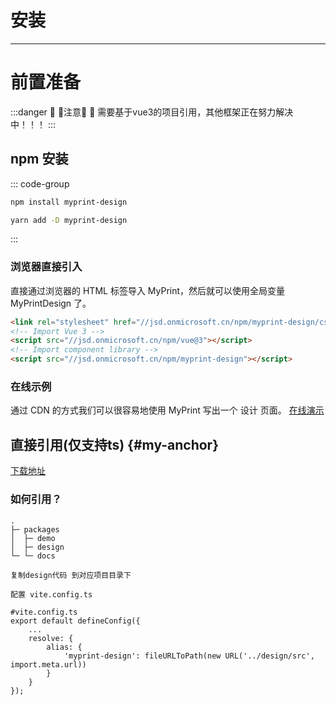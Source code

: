 # 安装

---

# 前置准备

:::danger :tada: :100:注意:100: :tada:
需要基于vue3的项目引用，其他框架正在努力解决中！！！
:::

## npm 安装

::: code-group

```sh [npm]
npm install myprint-design
```

```sh [yarn]
yarn add -D myprint-design
```

:::

### 浏览器直接引入

直接通过浏览器的 HTML 标签导入 MyPrint，然后就可以使用全局变量 MyPrintDesign 了。

```html
<link rel="stylesheet" href="//jsd.onmicrosoft.cn/npm/myprint-design/css/styles/index.css" />
<!-- Import Vue 3 -->
<script src="//jsd.onmicrosoft.cn/npm/vue@3"></script>
<!-- Import component library -->
<script src="//jsd.onmicrosoft.cn/npm/myprint-design"></script>

```

### 在线示例

通过 CDN 的方式我们可以很容易地使用 MyPrint 写出一个 设计 页面。 [在线演示](https://codepen.io/chushenshen/pen/BagYjLo)


## 直接引用(仅支持ts) {#my-anchor}

[下载地址](https://github.com/MyPrintDesign/myprint)

### 如何引用？

```
.
├─ packages
│  ├─ demo
│  ├─ design
└─ └─ docs

复制design代码 到对应项目目录下

配置 vite.config.ts

#vite.config.ts
export default defineConfig({
    ...
    resolve: {
        alias: {
            'myprint-design': fileURLToPath(new URL('../design/src', import.meta.url))
        }
    }
});
```

